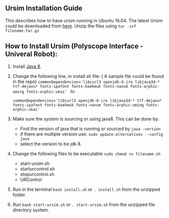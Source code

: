 ## Ursim Installation Guide

This describes how to have ursim running in Ubuntu 16.04. The latest Ursim could be downloaded from [here](https://www.universal-robots.com/download/?option=31153#section16632). Unzip the files using
```tar -zxf filename.tar.gz``` 

## How to Install Ursim (Polyscope Interface - Univeral Robot): 

1. Install [Java 8](https://www.digitalocean.com/community/tutorials/how-to-install-java-with-apt-get-on-ubuntu-16-04).
2. Change the following line, in install.sh file: ( A sample file could be found in the repo) 
    ```commonDependencies='libcurl3 openjdk-6-jre libjava3d-* ttf-dejavu* fonts-ipafont fonts-baekmuk fonts-nanum fonts-arphic-uming fonts-arphic-ukai' ```
    to

    ```commonDependencies='libcurl3 openjdk-8-jre libjava3d-* ttf-dejavu* fonts-ipafont fonts-baekmuk fonts-nanum fonts-arphic-uming fonts-arphic-ukai' ```
3. Make sure the system is sourcing or using java8. This can be done by: 
    -   Find the version of java that is running or sourced by
        `java -version`
    -   if there are multiple version use: `sudo update-alternatives --config java` 
    -   select the version to be jdk 8.

4. Change the following files to be executable ```sudo chmod +x filename.sh```
    -   start-ursim.sh
    -   starturcontrol.sh
    -   stopurcontrol.sh
    -   URControl
5. Run in the terminal ```bash install.sh``` or ```. install.sh``` from the unzipped folder.
6. Run ```bash start-ursim.sh``` or ```. start-ursim.sh``` from the unzipped file directory system.
